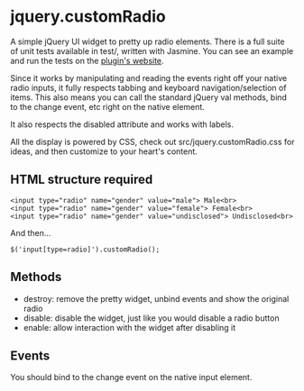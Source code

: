# jquery.customRadio

A simple jQuery UI widget to pretty up radio elements. There is a full suite of unit tests available in test/, written with Jasmine. You can see an example and run the tests on the [plugin's website](http://rixth.github.com/customRadio/).

Since it works by manipulating and reading the events right off your native radio inputs, it fully respects tabbing and keyboard navigation/selection of items. This also means you can call the standard jQuery val methods, bind to the change event, etc right on the native element.

It also respects the disabled attribute and works with labels.

All the display is powered by CSS, check out src/jquery.customRadio.css for ideas, and then customize to your heart's content.

## HTML structure required

    <input type="radio" name="gender" value="male"> Male<br>
    <input type="radio" name="gender" value="female"> Female<br>
    <input type="radio" name="gender" value="undisclosed"> Undisclosed<br>
    
And then...

    $('input[type=radio]').customRadio();


## Methods

* destroy: remove the pretty widget, unbind events and show the original radio
* disable: disable the widget, just like you would disable a radio button
* enable: allow interaction with the widget after disabling it

## Events

You should bind to the change event on the native input element.